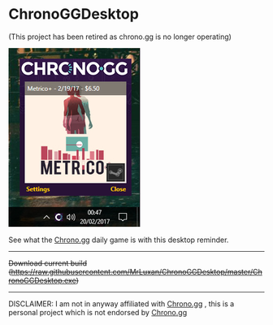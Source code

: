 # ChronoGGDesktop
(This project has been retired as chrono.gg is no longer operating)


![AppIamge](https://raw.githubusercontent.com/MrLuxan/ChronoGGDesktop/master/ChronoGG.jpg)

See what the [Chrono.gg](https://chrono.gg/) daily game is with this desktop reminder.

---

~~Download current build (https://raw.githubusercontent.com/MrLuxan/ChronoGGDesktop/master/ChronoGGDesktop.exe)~~

---

DISCLAIMER: I am not in anyway affiliated with [Chrono.gg](https://chrono.gg/) , this is a personal project which is not endorsed by [Chrono.gg](https://chrono.gg/)
